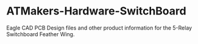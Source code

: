 # ATMakers-Hardware-SwitchBoard
Eagle CAD PCB Design files and other product information for the 5-Relay Switchboard Feather Wing.

